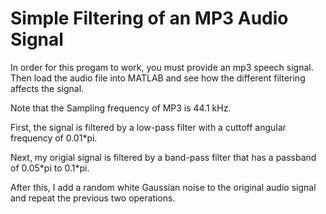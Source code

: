 # Simple Filtering of an MP3 Audio Signal
In order for this progam to work, you must provide an mp3 speech signal. Then load the audio file into MATLAB and see how the different filtering affects the signal.

Note that the Sampling frequency of MP3 is 44.1 kHz. 

First, the signal is filtered by a low-pass filter with a cuttoff angular frequency of 0.01\*pi.

Next, my origial signal is filtered by a band-pass filter that has a passband of 0.05\*pi to 0.1\*pi.

After this, I add a random white Gaussian noise to the original audio signal and repeat the previous two operations.


